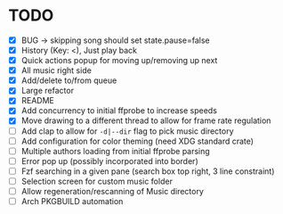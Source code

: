 # TODO

- [x] BUG -> skipping song should set state.pause=false
- [x] History (Key: <), Just play back
- [x] Quick actions popup for moving up/removing up next
- [x] All music right side
- [x] Add/delete to/from queue
- [x] Large refactor
- [x] README
- [x] Add concurrency to initial ffprobe to increase speeds
- [x] Move drawing to a different thread to allow for frame rate regulation
- [ ] Add clap to allow for `-d|--dir` flag to pick music directory
- [ ] Add configuration for color theming (need XDG standard crate)
- [ ] Multiple authors loading from initial ffprobe parsing
- [ ] Error pop up (possibly incorporated into border)
- [ ] Fzf searching in a given pane (search box top right, 3 line constraint)
- [ ] Selection screen for custom music folder
- [ ] Allow regeneration/rescanning of Music directory
- [ ] Arch PKGBUILD automation
